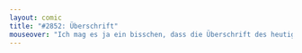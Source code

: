 ```yaml
---
layout: comic
title: "#2852: Überschrift"
mouseover: "Ich mag es ja ein bisschen, dass die Überschrift des heutigen Comics 'Überschrift' lautet."
---
```

